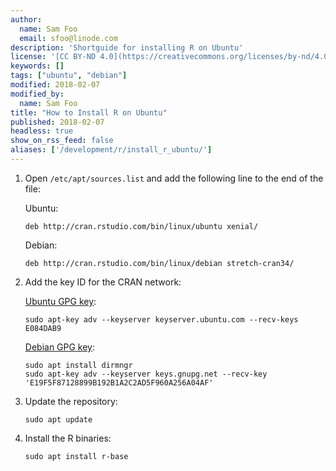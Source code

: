 ```yaml
---
author:
  name: Sam Foo
  email: sfoo@linode.com
description: 'Shortguide for installing R on Ubuntu'
license: '[CC BY-ND 4.0](https://creativecommons.org/licenses/by-nd/4.0)'
keywords: []
tags: ["ubuntu", "debian"]
modified: 2018-02-07
modified_by:
  name: Sam Foo
title: "How to Install R on Ubuntu"
published: 2018-02-07
headless: true
show_on_rss_feed: false
aliases: ['/development/r/install_r_ubuntu/']
---
```


1.  Open `/etc/apt/sources.list` and add the following line to the end of the file:

    Ubuntu:

        deb http://cran.rstudio.com/bin/linux/ubuntu xenial/

    Debian:

        deb http://cran.rstudio.com/bin/linux/debian stretch-cran34/

2.  Add the key ID for the CRAN network:

    [Ubuntu GPG key](https://cran.rstudio.com/bin/linux/ubuntu/):

        sudo apt-key adv --keyserver keyserver.ubuntu.com --recv-keys E084DAB9

    [Debian GPG key](https://cran.rstudio.com/bin/linux/debian/):

        sudo apt install dirmngr
        sudo apt-key adv --keyserver keys.gnupg.net --recv-key 'E19F5F87128899B192B1A2C2AD5F960A256A04AF'

3.  Update the repository:

        sudo apt update

4.  Install the R binaries:

        sudo apt install r-base
